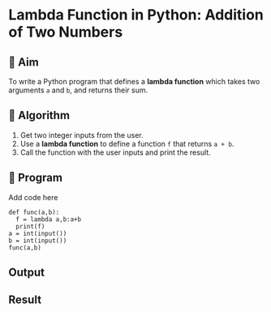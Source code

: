 # Lambda Function in Python: Addition of Two Numbers

## 🎯 Aim
To write a Python program that defines a **lambda function** which takes two arguments `a` and `b`, and returns their sum.

## 🧠 Algorithm
1. Get two integer inputs from the user.
2. Use a **lambda function** to define a function `f` that returns `a + b`.
3. Call the function with the user inputs and print the result.

## 🧾 Program
Add code here
```
def func(a,b):
  f = lambda a,b:a+b
  print(f)
a = int(input())
b = int(input())
func(a,b)
```
## Output

## Result
